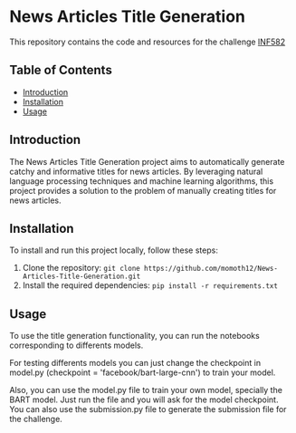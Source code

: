 # News Articles Title Generation

This repository contains the code and resources for the challenge [INF582](https://www.kaggle.com/competitions/inf582-news-articles-title-generation)

## Table of Contents
- [Introduction](#introduction)
- [Installation](#installation)
- [Usage](#usage)


## Introduction

The News Articles Title Generation project aims to automatically generate catchy and informative titles for news articles. By leveraging natural language processing techniques and machine learning algorithms, this project provides a solution to the problem of manually creating titles for news articles.

## Installation

To install and run this project locally, follow these steps:

1. Clone the repository: `git clone https://github.com/momoth12/News-Articles-Title-Generation.git`
2. Install the required dependencies: `pip install -r requirements.txt`

## Usage

To use the title generation functionality, you can run the notebooks corresponding to differents models.

For testing differents models you can just change the checkpoint in model.py (checkpoint = 'facebook/bart-large-cnn') to train your model.

Also, you can use the model.py file to train your own model, specially the BART model. Just run the file and you will ask for the model checkpoint. You can also use the submission.py file to generate the submission file for the challenge.
